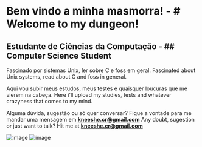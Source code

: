 # Bem vindo a minha masmorra! - # Welcome to my dungeon!

## Estudante de Ciências da Computação - ## Computer Science Student

Fascinado por sistemas Unix, ler sobre C e foss em geral.
Fascinated about Unix systems, read about C and foss in general.

Aqui vou subir meus estudos, meus testes e quaisquer loucuras que me vierem na cabeça.
Here i'll upload my studies, tests and whatever crazyness that comes to my mind.

Alguma dúvida, sugestão ou só quer conversar? Fique a vontade para me mandar uma mensagem em **kneeshe.cr@gmail.com**
Any doubt, sugestion or just want to talk? Hit me at **kneeshe.cr@gmail.com**

![image](https://github.com/user-attachments/assets/0924dcee-59e7-49dd-b4be-82b0142667e8) ![image](https://github.com/user-attachments/assets/7aa8f5d5-b9f6-435f-addf-90cf0ed77494)
